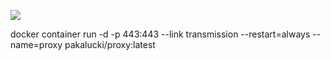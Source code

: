 ![](https://github.com/pakalucki/docker-proxy/workflows/master/badge.svg)


docker container run -d -p 443:443 --link transmission --restart=always --name=proxy pakalucki/proxy:latest
